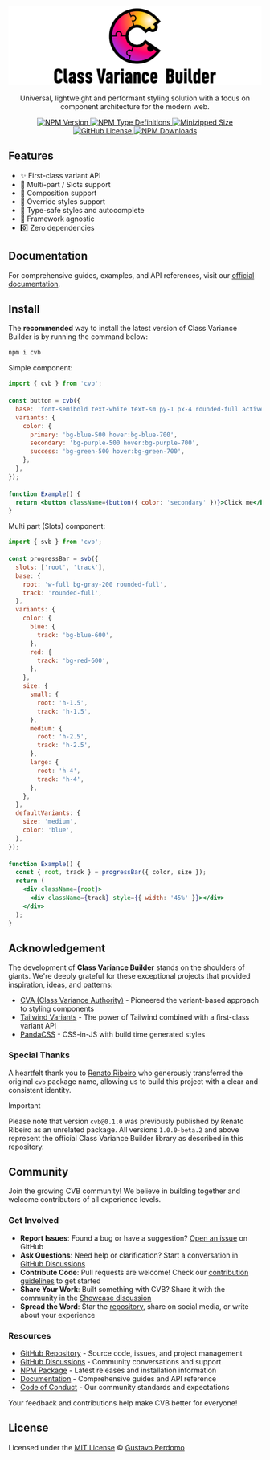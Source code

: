 <p align="center">
  <img alt="logo" max-width="100%" max-height="200px" src="./artboard.svg"/>
</p>

<p align="center">
  Universal, lightweight and performant styling solution with a focus on component architecture for the modern web.
</p>

<p align="center">
  <a href="https://www.npmjs.com/package/cvb">
    <img alt="NPM Version" src="https://img.shields.io/npm/v/cvb"/>
  </a>
  <a href="https://www.npmjs.com/package/cvb">
    <img alt="NPM Type Definitions" src="https://img.shields.io/npm/types/cvb"/>
  </a>
  <a href="https://bundlephobia.com/package/cvb">
    <img alt="Minizipped Size" src="https://img.shields.io/bundlephobia/minzip/cvb" />
  </a>
  <a href="https://github.com/gperdomor/cvb/blob/main/LICENSE">
    <img alt="GitHub License" src="https://img.shields.io/github/license/gperdomor/cvb"/>
  </a>
  <a href="https://www.npmjs.com/package/cvb">
    <img alt="NPM Downloads" src="https://img.shields.io/npm/dm/cvb"/>
  </a>
</p>

## Features

- ✨ First-class variant API
- 🚀 Multi-part / Slots support
- 🧬 Composition support
- 🎨 Override styles support
- 💪 Type-safe styles and autocomplete
- 🦄 Framework agnostic
- 0️⃣ Zero dependencies

## Documentation

For comprehensive guides, examples, and API references, visit our [official documentation](https://class-variance-builder.vercel.app).

## Install

The **recommended** way to install the latest version of Class Variance Builder is by running the command below:

```bash
npm i cvb
```

Simple component:

```jsx
import { cvb } from 'cvb';

const button = cvb({
  base: 'font-semibold text-white text-sm py-1 px-4 rounded-full active:opacity-80',
  variants: {
    color: {
      primary: 'bg-blue-500 hover:bg-blue-700',
      secondary: 'bg-purple-500 hover:bg-purple-700',
      success: 'bg-green-500 hover:bg-green-700',
    },
  },
});

function Example() {
  return <button className={button({ color: 'secondary' })}>Click me</button>;
}
```

Multi part (Slots) component:

```jsx
import { svb } from 'cvb';

const progressBar = svb({
  slots: ['root', 'track'],
  base: {
    root: 'w-full bg-gray-200 rounded-full',
    track: 'rounded-full',
  },
  variants: {
    color: {
      blue: {
        track: 'bg-blue-600',
      },
      red: {
        track: 'bg-red-600',
      },
    },
    size: {
      small: {
        root: 'h-1.5',
        track: 'h-1.5',
      },
      medium: {
        root: 'h-2.5',
        track: 'h-2.5',
      },
      large: {
        root: 'h-4',
        track: 'h-4',
      },
    },
  },
  defaultVariants: {
    size: 'medium',
    color: 'blue',
  },
});

function Example() {
  const { root, track } = progressBar({ color, size });
  return (
    <div className={root}>
      <div className={track} style={{ width: '45%' }}></div>
    </div>
  );
}
```

## Acknowledgement

The development of **Class Variance Builder** stands on the shoulders of giants. We're deeply grateful for these exceptional projects that provided inspiration, ideas, and patterns:

- [CVA (Class Variance Authority)](https://cva.style/) - Pioneered the variant-based approach to styling components
- [Tailwind Variants](https://tailwind-variants.org/) - The power of Tailwind combined with a first-class variant API
- [PandaCSS](https://panda-css.com/) - CSS-in-JS with build time generated styles

### Special Thanks

A heartfelt thank you to [Renato Ribeiro](https://github.com/renatorib) who generously transferred the original `cvb` package name, allowing us to build this project with a clear and consistent identity.

> [!IMPORTANT]
> Please note that version `cvb@0.1.0` was previously published by Renato Ribeiro as an unrelated package. All versions `1.0.0-beta.2` and above represent the official Class Variance Builder library as described in this repository.

## Community

Join the growing CVB community! We believe in building together and welcome contributors of all experience levels.

### Get Involved

- **Report Issues**: Found a bug or have a suggestion? [Open an issue](https://github.com/gperdomor/cvb/issues/new/choose) on GitHub
- **Ask Questions**: Need help or clarification? Start a conversation in [GitHub Discussions](https://github.com/gperdomor/cvb/discussions)
- **Contribute Code**: Pull requests are welcome! Check our [contribution guidelines](https://github.com/gperdomor/cvb/blob/main/CONTRIBUTING.md) to get started
- **Share Your Work**: Built something with CVB? Share it with the community in the [Showcase discussion](https://github.com/gperdomor/cvb/discussions/categories/show-and-tell)
- **Spread the Word**: Star the [repository](https://github.com/gperdomor/cvb), share on social media, or write about your experience

### Resources

- [GitHub Repository](https://github.com/gperdomor/cvb) - Source code, issues, and project management
- [GitHub Discussions](https://github.com/gperdomor/cvb/discussions) - Community conversations and support
- [NPM Package](https://www.npmjs.com/package/cvb) - Latest releases and installation information
- [Documentation](https://class-variance-builder.vercel.app) - Comprehensive guides and API reference
- [Code of Conduct](https://github.com/gperdomor/cvb/blob/main/CODE_OF_CONDUCT.md) - Our community standards and expectations

Your feedback and contributions help make CVB better for everyone!

## License

Licensed under the [MIT License](https://choosealicense.com/licenses/mit/) © [Gustavo Perdomo](https://github.com/gperdomor)
